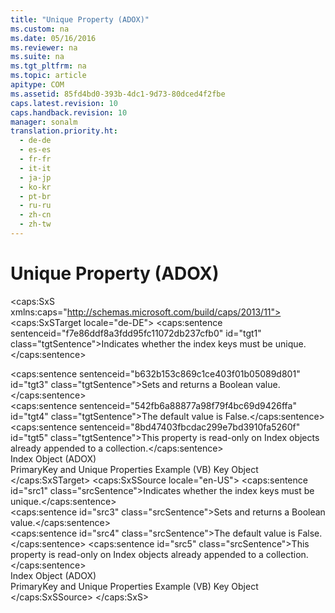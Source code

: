 ```yaml
---
title: "Unique Property (ADOX)"
ms.custom: na
ms.date: 05/16/2016
ms.reviewer: na
ms.suite: na
ms.tgt_pltfrm: na
ms.topic: article
apitype: COM
ms.assetid: 85fd4bd0-393b-4dc1-9d73-80dced4f2fbe
caps.latest.revision: 10
caps.handback.revision: 10
manager: sonalm
translation.priority.ht: 
  - de-de
  - es-es
  - fr-fr
  - it-it
  - ja-jp
  - ko-kr
  - pt-br
  - ru-ru
  - zh-cn
  - zh-tw
---
```

# Unique Property (ADOX)
<?xml version="1.0" encoding="utf-8"?>
<caps:SxS xmlns:caps="http://schemas.microsoft.com/build/caps/2013/11">
  <caps:SxSTarget locale="de-DE">
    <developerReferenceWithoutSyntaxDocument xsi:schemaLocation="http://ddue.schemas.microsoft.com/authoring/2003/5 http://dduestorage.blob.core.windows.net/ddueschema/developer.xsd" xmlns="http://ddue.schemas.microsoft.com/authoring/2003/5" xmlns:xlink="http://www.w3.org/1999/xlink" xmlns:xsi="http://www.w3.org/2001/XMLSchema-instance">
      <introduction>
        <para>
          <caps:sentence sentenceid="f7e86ddf8a3fdd95fc11072db237cfb0" id="tgt1" class="tgtSentence">Indicates whether the index keys must be unique.</caps:sentence>
        </para>
      </introduction>
      <section>
        <title>
          <caps:sentence sentenceid="6f253c84dca33d0cd6f1b864ea701e8a" id="tgt2" class="tgtSentence">Settings and Return Values</caps:sentence>
        </title>
        <content>
          <para>
            <caps:sentence sentenceid="b632b153c869c1ce403f01b05089d801" id="tgt3" class="tgtSentence">Sets and returns a <legacyBold>Boolean</legacyBold> value.</caps:sentence>
          </para>
        </content>
      </section>
      <languageReferenceRemarks>
        <content>
          <para>
            <caps:sentence sentenceid="542fb6a88877a98f79f4bc69d9426ffa" id="tgt4" class="tgtSentence">The default value is <legacyBold>False</legacyBold>.</caps:sentence>
          </para>
          <para>
            <caps:sentence sentenceid="8bd47403fbcdac299e7bd3910fa5260f" id="tgt5" class="tgtSentence">This property is read-only on <legacyLink xlink:href="6b9578c0-bc94-46b9-b801-c18e14b04b31">Index</legacyLink> objects already appended to a collection.</caps:sentence>
          </para>
        </content>
      </languageReferenceRemarks>
      <section>
        <title>
          <caps:sentence sentenceid="2f342d3be839cc5b67ae0de7d404b8e6" id="tgt6" class="tgtSentence">Applies To</caps:sentence>
        </title>
        <content>
          <para>
            <link xlink:href="6b9578c0-bc94-46b9-b801-c18e14b04b31">Index Object (ADOX)</link>
          </para>
        </content>
      </section>
      <relatedTopics>
        <link xlink:href="f536acac-06ea-4b39-bfba-ee9902b01615">PrimaryKey and Unique Properties Example (VB)</link>
        <link xlink:href="55f116fe-4d56-4892-bffe-0cdd6fc727c9">Key Object</link>
      </relatedTopics>
    </developerReferenceWithoutSyntaxDocument>
  </caps:SxSTarget>
  <caps:SxSSource locale="en-US">
    <developerReferenceWithoutSyntaxDocument xsi:schemaLocation="http://ddue.schemas.microsoft.com/authoring/2003/5 http://dduestorage.blob.core.windows.net/ddueschema/developer.xsd" xmlns="http://ddue.schemas.microsoft.com/authoring/2003/5" xmlns:xlink="http://www.w3.org/1999/xlink" xmlns:xsi="http://www.w3.org/2001/XMLSchema-instance">
      <introduction>
        <para>
          <caps:sentence id="src1" class="srcSentence">Indicates whether the index keys must be unique.</caps:sentence>
        </para>
      </introduction>
      <section>
        <title>
          <caps:sentence id="src2" class="srcSentence">Settings and Return Values</caps:sentence>
        </title>
        <content>
          <para>
            <caps:sentence id="src3" class="srcSentence">Sets and returns a <legacyBold>Boolean</legacyBold> value.</caps:sentence>
          </para>
        </content>
      </section>
      <languageReferenceRemarks>
        <content>
          <para>
            <caps:sentence id="src4" class="srcSentence">The default value is <legacyBold>False</legacyBold>.</caps:sentence>
          </para>
          <para>
            <caps:sentence id="src5" class="srcSentence">This property is read-only on <legacyLink xlink:href="6b9578c0-bc94-46b9-b801-c18e14b04b31">Index</legacyLink> objects already appended to a collection.</caps:sentence>
          </para>
        </content>
      </languageReferenceRemarks>
      <section>
        <title>
          <caps:sentence id="src6" class="srcSentence">Applies To</caps:sentence>
        </title>
        <content>
          <para>
            <link xlink:href="6b9578c0-bc94-46b9-b801-c18e14b04b31">Index Object (ADOX)</link>
          </para>
        </content>
      </section>
      <relatedTopics>
        <link xlink:href="f536acac-06ea-4b39-bfba-ee9902b01615">PrimaryKey and Unique Properties Example (VB)</link>
        <link xlink:href="55f116fe-4d56-4892-bffe-0cdd6fc727c9">Key Object</link>
      </relatedTopics>
    </developerReferenceWithoutSyntaxDocument>
  </caps:SxSSource>
</caps:SxS>